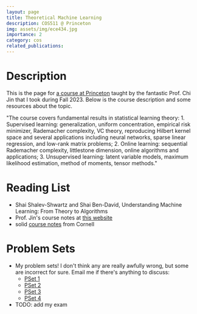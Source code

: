 ```yaml
---
layout: page
title: Theoretical Machine Learning
description: COS511 @ Princeton
img: assets/img/ece434.jpg
importance: 2
category: cos
related_publications: 
---
```


# Description
This is the page for <a href="https://registrar.princeton.edu/course-offerings/course-details?term=1242&courseid=002096">a course at Princeton</a> taught by the fantastic Prof. Chi Jin that I took during Fall 2023. Below is the course description and some resources about the topic.

"The course covers fundamental results in statistical learning theory: 1. Supervised learning: generalization, uniform concentration, empirical risk minimizer, Rademacher complexity, VC theory, reproducing Hilbert kernel space and several applications including neural networks, sparse linear regression, and low-rank matrix problems; 2. Online learning: sequential Rademacher complexity, littlestone dimension, online algorithms and applications; 3. Unsupervised learning: latent variable models, maximum likelihood estimation, method of moments, tensor methods."

# Reading List
- Shai Shalev-Shwartz and Shai Ben-David, Understanding Machine Learning: From Theory to Algorithms
- Prof. Jin's course notes at <a href="https://sites.google.com/view/cjin/teaching/cos511ece434cos434">this website</a>
- solid <a href="https://www.cs.cornell.edu/courses/cs6781/2020sp/">course notes</a> from Cornell

# Problem Sets
- My problem sets! I don't think any are really awfully wrong, but some are incorrect for sure. Email me if there's anything to discuss:
    - <a href="/assets/pdf/ece434/ps1.pdf">PSet 1</a>
    - <a href="/assets/pdf/ece434/ps2.pdf">PSet 2</a>
    - <a href="/assets/pdf/ece434/ps3.pdf">PSet 3</a>
    - <a href="/assets/pdf/ece434/ps4.pdf">PSet 4</a>
- TODO: add my exam

